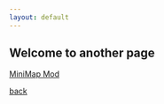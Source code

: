 ```yaml
---
layout: default
---
```


## Welcome to another page

[MiniMap Mod](http://chocolateminecraft.com/mods/Xaeros_Minimap_1.13.3_Forge_1.12.jar)

[back](./)
